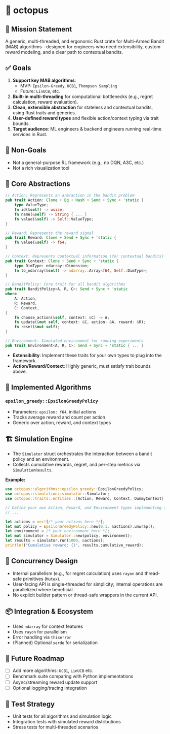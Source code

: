 # 🐙 octopus

## 🎯 **Mission Statement**

A generic, multi-threaded, and ergonomic Rust crate for Multi-Armed Bandit (MAB) algorithms—designed for engineers who need extensibility, custom reward modeling, and a clear path to contextual bandits.

## ✅ **Goals**

1. **Support key MAB algorithms**:
   * MVP: `Epsilon-Greedy`, `UCB1`, `Thompson Sampling`
   * Future: `LinUCB`, etc.
2. **Built-in multi-threading** for computational bottlenecks (e.g., regret calculation, reward evaluation).
3. **Clean, extensible abstraction** for stateless and contextual bandits, using Rust traits and generics.
4. **User-defined reward types** and flexible action/context typing via trait bounds.
5. **Target audience**: ML engineers & backend engineers running real-time services in Rust.

## 🚫 **Non-Goals**

* Not a general-purpose RL framework (e.g., no DQN, A3C, etc.)
* Not a rich visualization tool

## 🧱 **Core Abstractions**

```rust
// Action: Represents an arm/action in the bandit problem
pub trait Action: Clone + Eq + Hash + Send + Sync + 'static {
    type ValueType;
    fn id(&self) -> usize;
    fn name(&self) -> String { ... }
    fn value(&self) -> Self::ValueType;
}

// Reward: Represents the reward signal
pub trait Reward: Clone + Send + Sync + 'static {
    fn value(&self) -> f64;
}

// Context: Represents contextual information (for contextual bandits)
pub trait Context: Clone + Send + Sync + 'static {
    type DimType: ndarray::Dimension;
    fn to_ndarray(&self) -> ndarray::Array<f64, Self::DimType>;
}

// BanditPolicy: Core trait for all bandit algorithms
pub trait BanditPolicy<A, R, C>: Send + Sync + 'static
where
    A: Action,
    R: Reward,
    C: Context,
{
    fn choose_action(&self, context: &C) -> A;
    fn update(&mut self, context: &C, action: &A, reward: &R);
    fn reset(&mut self);
}

// Environment: Simulated environment for running experiments
pub trait Environment<A, R, C>: Send + Sync + 'static { ... }
```

* **Extensibility**: Implement these traits for your own types to plug into the framework.
* **Action/Reward/Context**: Highly generic, must satisfy trait bounds above.

## 🧪 **Implemented Algorithms**

### `epsilon_greedy::EpsilonGreedyPolicy`

* Parameters: `epsilon: f64`, initial actions
* Tracks average reward and count per action
* Generic over action, reward, and context types

## 🏗️ **Simulation Engine**

* The `Simulator` struct orchestrates the interaction between a bandit policy and an environment.
* Collects cumulative rewards, regret, and per-step metrics via `SimulationResults`.

**Example:**

```rust
use octopus::algorithms::epsilon_greedy::EpsilonGreedyPolicy;
use octopus::simulation::simulator::Simulator;
use octopus::traits::entities::{Action, Reward, Context, DummyContext};

// Define your own Action, Reward, and Environment types implementing the required traits
// ...

let actions = vec![/* your actions here */];
let mut policy = EpsilonGreedyPolicy::new(0.1, &actions).unwrap();
let environment = /* your environment here */;
let mut simulator = Simulator::new(policy, environment);
let results = simulator.run(1000, &actions);
println!("Cumulative reward: {}", results.cumulative_reward);
```

## 🔁 **Concurrency Design**

* Internal parallelism (e.g., for regret calculation) uses `rayon` and thread-safe primitives (`Mutex`).
* User-facing API is single-threaded for simplicity; internal operations are parallelized where beneficial.
* No explicit builder pattern or thread-safe wrappers in the current API.

## 📦 **Integration & Ecosystem**

* Uses `ndarray` for context features
* Uses `rayon` for parallelism
* Error handling via `thiserror`
* (Planned) Optional `serde` for serialization

## 🧩 **Future Roadmap**

* [ ] Add more algorithms: `UCB1`, `LinUCB` etc.
* [ ] Benchmark suite comparing with Python implementations
* [ ] Async/streaming reward update support
* [ ] Optional logging/tracing integration

## 🧪 **Test Strategy**

* Unit tests for all algorithms and simulation logic
* Integration tests with simulated reward distributions
* Stress tests for multi-threaded scenarios
